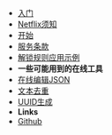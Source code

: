 <!-- markdownlint-disable-next-line first-line-heading -->
- [入门](README.md)
- [Netflix须知](netflix.md)
- [开始](principle.md)
- [服务条款](tos.md)
- [解锁规则应用示例](xray.md)
- **一些可能用到的在线工具**
- [在线编辑JSON](https://www.jsontools.org/)
- [文本去重](https://docs.dnsunlock.com/rule/)
- [UUID生成](https://docs.dnsunlock.com/uuid/)
- **Links**
- [Github](https://github.com/steamsv/steamsv.github.io)
